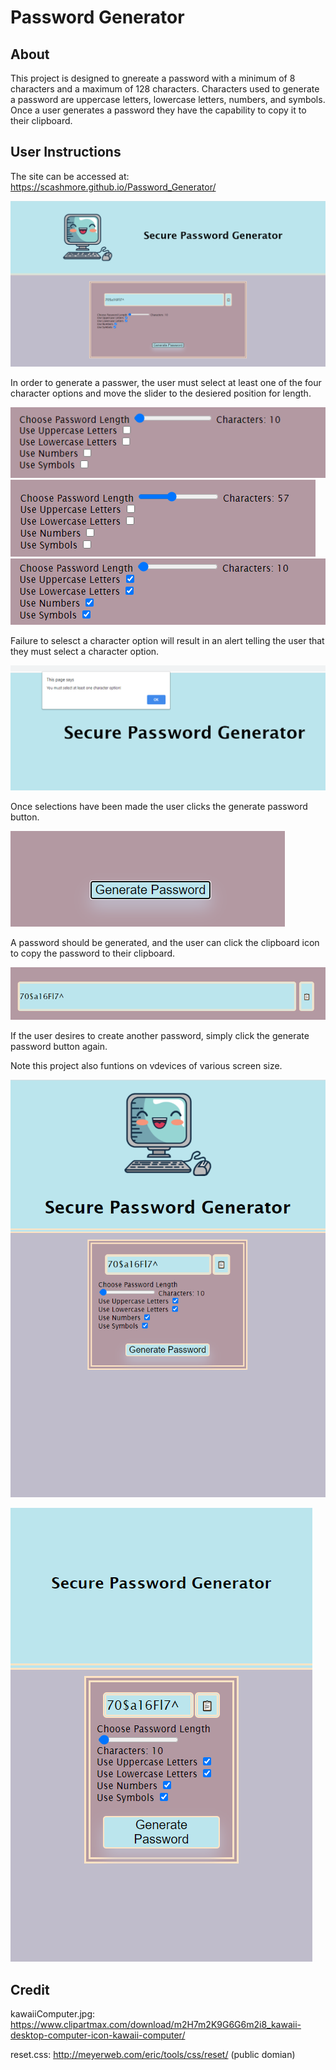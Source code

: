 # Password Generator

## About
This project is designed to gnereate a password with a minimum of 8 characters and a maximum of 128 characters. Characters used to generate a password are uppercase letters, lowercase letters, numbers, and symbols. Once a user generates a password they have the capability to copy it to their clipboard.

## User Instructions
The site can be accessed at:  https://scashmore.github.io/Password_Generator/

![Image](assets/images/whole.png)

In order to generate a passwer, the user must select at least one of the four character options and move the slider to the desiered position for length.

![Image](assets/images/slider1.png)
![Image](assets/images/slider2.png)
![Image](assets/images/check2.png)

Failure to selesct a character option will result in an alert telling the user that they must select a character option. 

![Image](assets/images/mustSelect.png)

Once selections have been made the user clicks the generate password button. 

![Image](assets/images/gen.png)

A password should be generated, and the user can click the clipboard icon to copy the password to their clipboard.

![Image](assets/images/copy.png)

If the user desires to create another password, simply click the generate password button again.

Note this project also funtions on vdevices of various screen size.

![Image](assets/images/mobile1.png)

![Image](assets/images/mobile2.png)

## Credit
kawaiiComputer.jpg: https://www.clipartmax.com/download/m2H7m2K9G6G6m2i8_kawaii-desktop-computer-icon-kawaii-computer/

reset.css: http://meyerweb.com/eric/tools/css/reset/  (public domian) 
